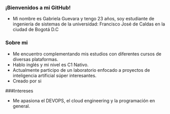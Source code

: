 ### ¡Bienvenidos a mi GitHub!

- Mi nombre es Gabriela Guevara y tengo 23 años, soy estudiante de ingeniería de sistemas de la universidad: Francisco José de Caldas en la ciudad de Bogotá D.C

### Sobre mi

- Me encuentro complementando mis estudios con diferentes cursos de diversas plataformas.
- Hablo inglés y mi nivel es C1 Nativo.
- Actualmente participo de un laboratorio enfocado a proyectos de inteligencia artificial súper interesantes. 
- Creado por si

###Intereses

- Me apasiona el DEVOPS, el cloud engineering y la programación en general.
